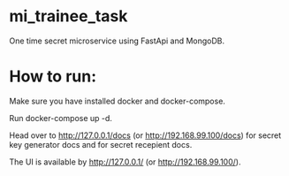 # mi_trainee_task

One time secret microservice using FastApi and MongoDB.

# How to run:

Make sure you have installed docker and docker-compose.

Run docker-compose up -d.

Head over to http://127.0.0.1/docs (or http://192.168.99.100/docs) for secret key generator docs and for secret recepient docs.

The UI is available by http://127.0.0.1/ (or http://192.168.99.100/).
